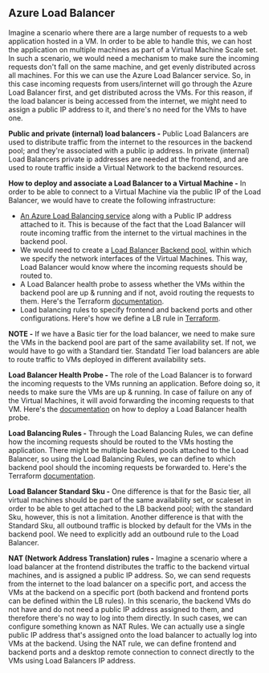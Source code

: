 ## Azure Load Balancer
Imagine a scenario where there are a large number of requests to a web application hosted in a VM. In order to be able to handle this, we can host the application on multiple machines as part of a Virtual Machine Scale set. In such a scenario, we would need a mechanism to make sure the incoming requests don't fall on the same machine, and get evenly distributed across all machines. For this we can use the Azure Load Balancer service. So, in this case incoming requests from users/internet will go through the Azure Load Balancer first, and get distributed across the VMs. For this reason, if the load balancer is being accessed from the internet, we might need to assign a public IP address to it, and there's no need for the VMs to have one.

**Public and private (internal) load balancers -** Public Load Balancers are used to distribute traffic from the internet to the resources in the backend pool; and they're associated with a public ip address. In private (internal) Load Balancers private ip addresses are needed at the frontend, and are used to route traffic inside a Virtual Network to the backend resources. 

**How to deploy and associate a Load Balancer to a Virtual Machine -**
In order to be able to connect to a Virtual Machine via the public IP of the Load Balancer, we would have to create the following infrastructure:
- [An Azure Load Balancing service](https://registry.terraform.io/providers/hashicorp/azurerm/latest/docs/resources/lb) along with a Public IP address attached to it. This is because of the fact that the Load Balancer will route incoming traffic from the internet to the virtual machines in the backend pool.
- We would need to create a [Load Balancer Backend pool](https://registry.terraform.io/providers/hashicorp/azurerm/latest/docs/resources/lb_backend_address_pool), within which we specify the network interfaces of the Virtual Machines. This way, Load Balancer would know where the incoming requests should be routed to.
- A Load Balancer health probe to assess whether the VMs within the backend pool are up & running and if not, avoid routing the requests to them. Here's the Terraform [documentation](https://registry.terraform.io/providers/hashicorp/azurerm/latest/docs/resources/lb_probe).
- Load balancing rules to specify frontend and backend ports and other configurations. Here's how we define a LB rule in [Terraform](https://registry.terraform.io/providers/hashicorp/azurerm/latest/docs/resources/lb_probe).

**NOTE -** If we have a Basic tier for the load balancer, we need to make sure the VMs in the backend pool are part of the same availability set. If not, we would have to go with a Standard tier. Standatd Tier load balancers are able to route traffic to VMs deployed in different availability sets.

**Load Balancer Health Probe -** The role of the Load Balancer is to forward the incoming requests to the VMs running an application. Before doing so, it needs to make sure the VMs are up & running. In case of failure on any of the Virtual Machines, it will avoid forwarding the incoming requests to that VM. Here's the [documentation](https://registry.terraform.io/providers/hashicorp/azurerm/latest/docs/resources/lb_probe) on how to deploy a Load Balancer health probe.

**Load Balancing Rules -** Through the Load Balancing Rules, we can define how the incoming requests should be routed to the VMs hosting the application. There might be multiple backend pools attached to the Load Balancer, so using the Load Balancing Rules, we can define to which backend pool should the incoming requests be forwarded to. Here's the Terraform [documentation](https://registry.terraform.io/providers/hashicorp/azurerm/latest/docs/resources/lb_rule.html).

**Load Balancer Standard Sku -** One difference is that for the Basic tier, all virtual machines should be part of the same availability set, or scaleset in order to be able to get attached to the LB backend pool; with the standard Sku, however, this is not a limitation. Another difference is that with the Standard Sku, all outbound traffic is blocked by default for the VMs in the backend pool. We need to explicitly add an outbound rule to the Load Balancer.

**NAT (Network Address Translation) rules -** Imagine a scenario where a load balancer at the frontend distributes the traffic to the backend virtual machines, and is assigned a public IP address. So, we can send requests from the internet to the load balancer on a specific port, and access the VMs at the backend on a specific port (both backend and frontend ports can be defined within the LB rules). In this scenario, the backend VMs do not have and do not need a public IP address assigned to them, and therefore there's no way to log into them directly. In such cases, we can configure something known as NAT Rules. We can actually use a single public IP address that's assigned onto the load balancer to actually log into VMs at the backend. Using the NAT rule, we can define frontend and backend ports and a desktop remote connection to connect directly to the VMs using Load Balancers IP address.
